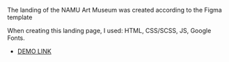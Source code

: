 The landing of the NAMU Art Museum was created according to the Figma template

When creating this landing page, I used: HTML, CSS/SCSS, JS, Google Fonts.

- [DEMO LINK](https://optimistixx.github.io/museum-landing/)

